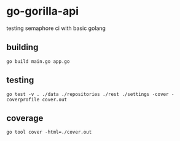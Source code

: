 # go-gorilla-api
testing semaphore ci with basic golang

## building

```
go build main.go app.go
```

## testing

```
go test -v . ./data ./repositories ./rest ./settings -cover -coverprofile cover.out
```

## coverage

```
go tool cover -html=./cover.out
```
